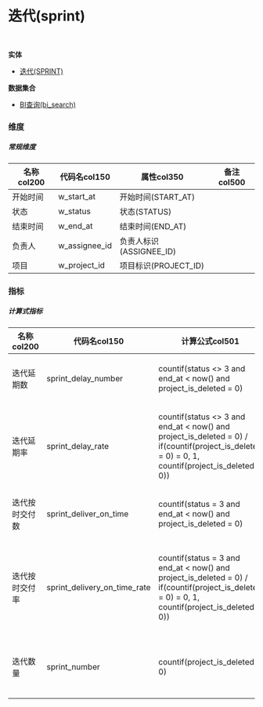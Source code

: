 # 迭代(sprint)  <!-- {docsify-ignore-all} -->


<br>
<p class="panel-title"><b>实体</b></p>

* [迭代(SPRINT)](module/ProjMgmt/sprint)



<p class="panel-title"><b>数据集合</b></p>

* [BI查询(bi_search)](module/ProjMgmt/sprint/dataset/bi_search)

### 维度
##### 常规维度
|    名称col200   | 代码名col150      | 属性col350    |  备注col500  |
| --------  |------------| -----   |  --------|
|开始时间|w_start_at|开始时间(START_AT)||
|状态|w_status|状态(STATUS)||
|结束时间|w_end_at|结束时间(END_AT)||
|负责人|w_assignee_id|负责人标识(ASSIGNEE_ID)||
|项目|w_project_id|项目标识(PROJECT_ID)||

### 指标
##### 计算式指标
|    名称col200   | 代码名col150  |  计算公式col501   |  备注col500  |
| --------  |------------| -----   |  --------|
|迭代延期数|sprint_delay_number|countif(status <> 3 and end_at < now() and project_is_deleted = 0)|统计延期迭代的数量。<br>|
|迭代延期率|sprint_delay_rate|countif(status <> 3 and end_at < now() and project_is_deleted = 0) / if(countif(project_is_deleted = 0) = 0, 1, countif(project_is_deleted = 0))|统计延期迭代数的占比，反映迭代的延期情况。<br>|
|迭代按时交付数|sprint_deliver_on_time|countif(status = 3 and end_at < now() and project_is_deleted = 0)|统计迭代按时结束的数量。<br>|
|迭代按时交付率|sprint_delivery_on_time_rate|countif(status = 3 and end_at < now() and project_is_deleted = 0) / if(countif(project_is_deleted = 0) = 0, 1, countif(project_is_deleted = 0))|统计迭代按时交付树的占比，反映迭代的交付情况。<br>|
|迭代数量|sprint_number|countif(project_is_deleted = 0)|统计不同维度下迭代的数量。|

<script>
 const { createApp } = Vue
  createApp({
    data() {
      return {
      }
    },
    methods: {
    }
  }).use(ElementPlus).mount('#app')
</script>